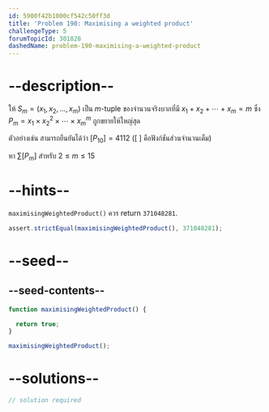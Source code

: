 ```yaml
---
id: 5900f42b1000cf542c50ff3d
title: 'Problem 190: Maximising a weighted product'
challengeType: 5
forumTopicId: 301828
dashedName: problem-190-maximising-a-weighted-product
---
```


# --description--

ให้ $S_m = (x_1, x_2, \ldots, x_m)$ เป็น $m$-tuple ของจำนวนจริงบวกที่มี $x_1 + x_2 + \cdots + x_m = m$ ซึ่ง $P_m = x_1 \times {x_2} ^2 \times \cdots \times {x_m}^m$ ถูกขยายให้ใหญ่สุด

ตัวอย่างเช่น สามารถยืนยันได้ว่า $[P_{10}] = 4112$ ([ ] คือฟังก์ชันส่วนจำนวนเต็ม)

หา $\sum {[P_m]}$ สำหรับ $2 ≤ m ≤ 15$

# --hints--

`maximisingWeightedProduct()` ควร return `371048281`.

```js
assert.strictEqual(maximisingWeightedProduct(), 371048281);
```

# --seed--

## --seed-contents--

```js
function maximisingWeightedProduct() {

  return true;
}

maximisingWeightedProduct();
```

# --solutions--

```js
// solution required
```
